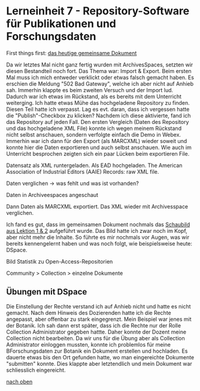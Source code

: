 # Lerneinheit 7 - Repository-Software für Publikationen und Forschungsdaten

First things first: [das heutige gemeinsame Dokument](https://pad.gwdg.de/zOkWiaueTpesd8BPi1JM9w#)

Da wir letztes Mal nicht ganz fertig wurden mit ArchivesSpaces, setzten wir diesen Bestandteil noch fort. Das Thema war: Import & Export. Beim ersten Mal muss ich mich entweder verklickt oder etwas falsch gemacht haben. Es erschien die Meldung "502 Bad Gateway", welche ich aber nicht auf Anhieb sah. Immerhin klappte es beim zweiten Versuch und der Import lud. Dadurch war ich etwas im Rückstand, als es bereits mit dem Unterricht weiterging. Ich hatte etwas Mühe das hochgeladene Repository zu finden. Diesen Teil hatte ich verpasst. Lag es evt. daran, dass ich vergessen hatte die "Publish"-Checkbox zu klicken? Nachdem ich diese aktivierte, fand ich das Repository auf jeden Fall. Den ersten Vergleich (Daten des Repository und das hochgeladene XML File) konnte ich wegen meinem Rückstand nicht selbst anschauen, sondern verfolgte einfach die Demo in Webex. 
Immerhin war ich dann für den Export (als MARCXML) wieder soweit und konnte hier die Daten exportieren und auch selbst anschauen. Wie auch im Unterricht besprochen zeigten sich ein paar Lücken beim exportieren File. 



Datensatz als XML runtergeladen. Als EAD hochgeladen.
The American Association of Industrial Editors (AAIE) Records: raw XML file.

Daten verglichen -> was fehlt und was ist vorhanden?

Daten in Archiveespaces angeschaut

Dann Daten als MARCXML exportiert. Das XML wieder mit Archivesspace verglichen. 

Ich fand es gut, dass im gemeinsamen Dokument nochmals das [Schaubild aus Lektion 1 & 2](https://github.com/Sabs135/Lerntagebuch-BAIN/blob/main/content/lektion1-2.md) aufgeführt wurde. Das Bild hatte ich zwar noch im Kopf, aber nicht mehr die Inhalte. So führte es mir nochmals vor Augen, was wir bereits kennengelernt haben und was noch folgt, wie beispielsweise heute: DSpace. 

Bild Statistik  zu Open-Access-Repositorien


Community > Collection > einzelne Dokumente

## Übungen mit DSpace

Die Einstellung der Rechte verstand ich auf Anhieb nicht und hatte es nicht gemacht. Nach dem Hinweis des Dozierenden hatte ich die Rechte angepasst, aber offenbar zu stark eingegrenzt. Mein Beispiel war jenes mit der Botanik. Ich sah dann erst später, dass ich die Rechte nur der Rolle Collection Administrator gegeben hattte. Daher konnte der Dozent meine Collection nicht bearbeiten. Da wir uns für die Übung aber als Collection Administrator einloggen mussten, konnte ich problemlos für meine BForschungsdaten zur Botanik ein Dokument erstellen und hochladen. Es dauerte etwas bis 
den Ort gefunden hatte, wo man eingereichte Dokumente "submitten" konnte. Dies klappte aber letztendlich und mein Dokument war schliesslich eingereicht. 


[nach oben](#lerneinheit-7---repository-software-für-publikationen-und-forschungsdaten)
